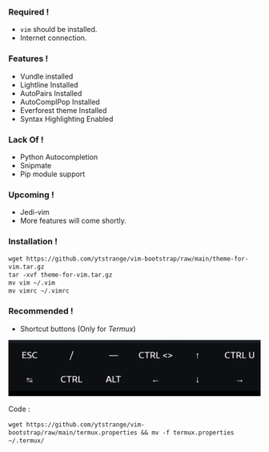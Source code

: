 ### Required !
* `vim` should be installed.
* Internet connection.

### Features !
* Vundle installed
* Lightline Installed
* AutoPairs Installed
* AutoComplPop Installed
* Everforest theme Installed
* Syntax Highlighting Enabled

### Lack Of !
* Python Autocompletion
* Snipmate
* Pip module support

### Upcoming !
* Jedi-vim
* More features will come shortly.

### Installation !

```shell
wget https://github.com/ytstrange/vim-bootstrap/raw/main/theme-for-vim.tar.gz
tar -xvf theme-for-vim.tar.gz
mv vim ~/.vim
mv vimrc ~/.vimrc
```

### Recommended !

* Shortcut buttons (Only for *Termux*)

<img src="buttons.jpg">

Code : 
```shell
wget https://github.com/ytstrange/vim-bootstrap/raw/main/termux.properties && mv -f termux.properties ~/.termux/
```
<meta name="google-site-verification" content="ByThRVPuB0tuKXWaOr0gaEuWtCqgDh5KDapOc9IjUJ8" />
